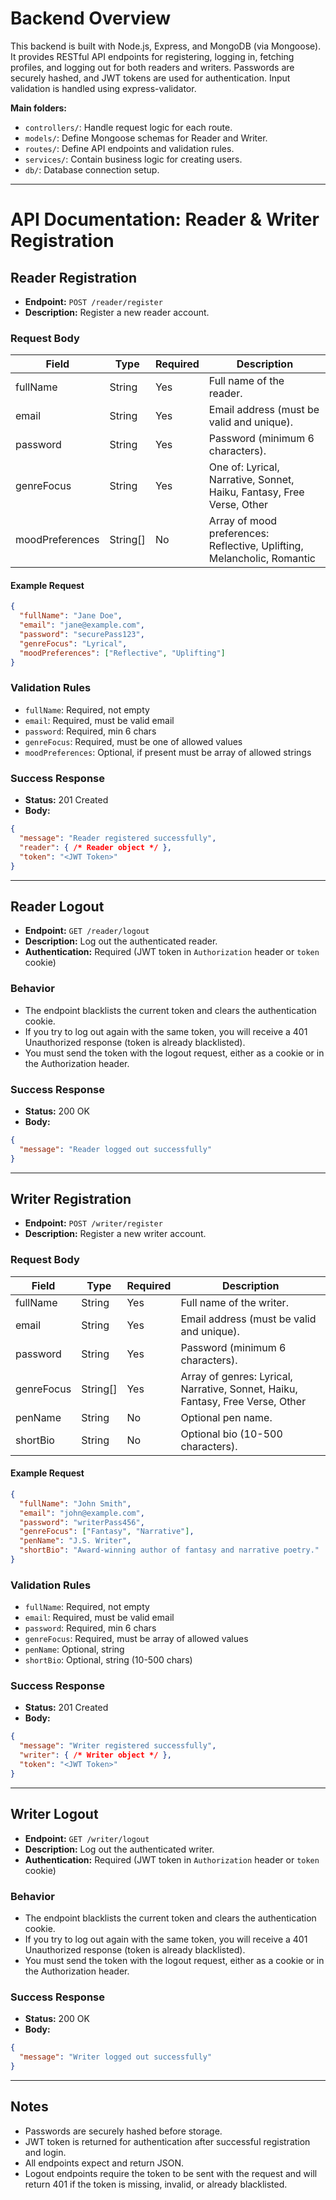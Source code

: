 # Backend Overview

This backend is built with Node.js, Express, and MongoDB (via Mongoose). It provides RESTful API endpoints for registering, logging in, fetching profiles, and logging out for both readers and writers. Passwords are securely hashed, and JWT tokens are used for authentication. Input validation is handled using express-validator.

**Main folders:**
- `controllers/`: Handle request logic for each route.
- `models/`: Define Mongoose schemas for Reader and Writer.
- `routes/`: Define API endpoints and validation rules.
- `services/`: Contain business logic for creating users.
- `db/`: Database connection setup.

---

# API Documentation: Reader & Writer Registration

## Reader Registration

- **Endpoint:** `POST /reader/register`
- **Description:** Register a new reader account.

### Request Body
| Field            | Type     | Required | Description                                                      |
|------------------|----------|----------|------------------------------------------------------------------|
| fullName         | String   | Yes      | Full name of the reader.                                         |
| email            | String   | Yes      | Email address (must be valid and unique).                        |
| password         | String   | Yes      | Password (minimum 6 characters).                                 |
| genreFocus       | String   | Yes      | One of: Lyrical, Narrative, Sonnet, Haiku, Fantasy, Free Verse, Other |
| moodPreferences  | String[] | No       | Array of mood preferences: Reflective, Uplifting, Melancholic, Romantic |

#### Example Request
```json
{
  "fullName": "Jane Doe",
  "email": "jane@example.com",
  "password": "securePass123",
  "genreFocus": "Lyrical",
  "moodPreferences": ["Reflective", "Uplifting"]
}
```

### Validation Rules
- `fullName`: Required, not empty
- `email`: Required, must be valid email
- `password`: Required, min 6 chars
- `genreFocus`: Required, must be one of allowed values
- `moodPreferences`: Optional, if present must be array of allowed strings

### Success Response
- **Status:** 201 Created
- **Body:**
```json
{
  "message": "Reader registered successfully",
  "reader": { /* Reader object */ },
  "token": "<JWT Token>"
}
```

---

## Reader Logout

- **Endpoint:** `GET /reader/logout`
- **Description:** Log out the authenticated reader.
- **Authentication:** Required (JWT token in `Authorization` header or `token` cookie)

### Behavior
- The endpoint blacklists the current token and clears the authentication cookie.
- If you try to log out again with the same token, you will receive a 401 Unauthorized response (token is already blacklisted).
- You must send the token with the logout request, either as a cookie or in the Authorization header.

### Success Response
- **Status:** 200 OK
- **Body:**
```json
{
  "message": "Reader logged out successfully"
}
```

---

## Writer Registration

- **Endpoint:** `POST /writer/register`
- **Description:** Register a new writer account.

### Request Body
| Field      | Type     | Required | Description                                                      |
|------------|----------|----------|------------------------------------------------------------------|
| fullName   | String   | Yes      | Full name of the writer.                                         |
| email      | String   | Yes      | Email address (must be valid and unique).                        |
| password   | String   | Yes      | Password (minimum 6 characters).                                 |
| genreFocus | String[] | Yes      | Array of genres: Lyrical, Narrative, Sonnet, Haiku, Fantasy, Free Verse, Other |
| penName    | String   | No       | Optional pen name.                                               |
| shortBio   | String   | No       | Optional bio (10-500 characters).                                |

#### Example Request
```json
{
  "fullName": "John Smith",
  "email": "john@example.com",
  "password": "writerPass456",
  "genreFocus": ["Fantasy", "Narrative"],
  "penName": "J.S. Writer",
  "shortBio": "Award-winning author of fantasy and narrative poetry."
}
```

### Validation Rules
- `fullName`: Required, not empty
- `email`: Required, must be valid email
- `password`: Required, min 6 chars
- `genreFocus`: Required, must be array of allowed values
- `penName`: Optional, string
- `shortBio`: Optional, string (10-500 chars)

### Success Response
- **Status:** 201 Created
- **Body:**
```json
{
  "message": "Writer registered successfully",
  "writer": { /* Writer object */ },
  "token": "<JWT Token>"
}
```

---

## Writer Logout

- **Endpoint:** `GET /writer/logout`
- **Description:** Log out the authenticated writer.
- **Authentication:** Required (JWT token in `Authorization` header or `token` cookie)

### Behavior
- The endpoint blacklists the current token and clears the authentication cookie.
- If you try to log out again with the same token, you will receive a 401 Unauthorized response (token is already blacklisted).
- You must send the token with the logout request, either as a cookie or in the Authorization header.

### Success Response
- **Status:** 200 OK
- **Body:**
```json
{
  "message": "Writer logged out successfully"
}
```

---

## Notes
- Passwords are securely hashed before storage.
- JWT token is returned for authentication after successful registration and login.
- All endpoints expect and return JSON.
- Logout endpoints require the token to be sent with the request and will return 401 if the token is missing, invalid, or already blacklisted.
